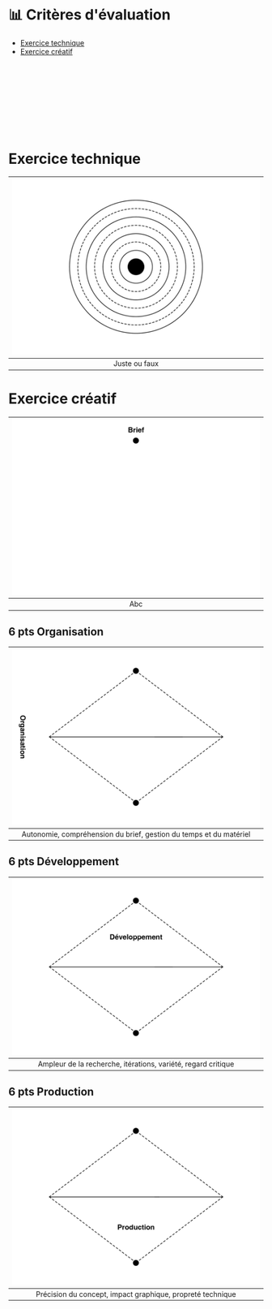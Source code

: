 # 📊 Critères d'évaluation

- [Exercice technique](#Exercice-technique)
- [Exercice créatif](#Exercice-créatif)

# &nbsp;
# &nbsp;


# Exercice technique  

|![](links/Eval28.gif) |
|:---:|
| Juste ou faux | 

# Exercice créatif  

|![](links/Eval23.gif) |
|:---:|
| Abc | 

## 6 pts Organisation  

|![](links/Eval29.gif) |
|:---:|
| Autonomie, compréhension du brief, gestion du temps et du matériel | 

## 6 pts Développement  

|![](links/Eval34.gif) |
|:---:|
| Ampleur de la recherche, itérations, variété, regard critique | 

## 6 pts Production  

|![](links/Eval39.gif) |
|:---:|
| Précision du concept, impact graphique, propreté technique | 